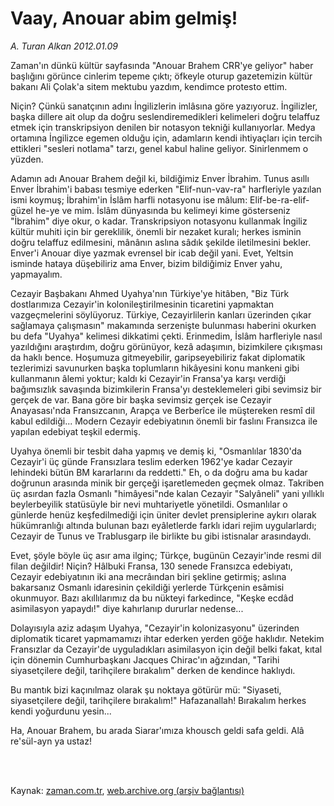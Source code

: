 # Vaay, Anouar abim gelmiş!

*A. Turan Alkan 2012.01.09*

<td class="columnist-detail">
<p>Zaman'ın dünkü kültür sayfasında "Anouar Brahem CRR'ye geliyor" haber başlığını görünce cinlerim tepeme çıktı; öfkeyle oturup gazetemizin kültür bakanı Ali Çolak'a sitem mektubu yazdım, kendimce protesto ettim.</p>
<p>
<div id="haberMetinDiv">
<p>Niçin? Çünkü sanatçının adını İngilizlerin imlâsına göre yazıyoruz. İngilizler, başka dillere ait olup da doğru seslendiremedikleri kelimeleri doğru telaffuz etmek için transkripsiyon denilen bir notasyon tekniği kullanıyorlar. Medya ortamına İngilizce egemen olduğu için, adamların kendi ihtiyaçları için tercih ettikleri "sesleri notlama" tarzı, genel kabul haline geliyor. Sinirlenmem o yüzden.
<p>Adamın adı Anouar Brahem değil ki, bildiğimiz Enver İbrahim. Tunus asıllı Enver İbrahim'i babası tesmiye ederken "Elif-nun-vav-ra" harfleriyle yazılan ismi koymuş; İbrahim'in İslâm harfli notasyonu ise mâlum: Elif-be-ra-elif-güzel he-ye ve mim. İslâm dünyasında bu kelimeyi kime gösterseniz "İbrahim" diye okur, o kadar. Transkripsiyon notasyonu kullanmak İngiliz kültür muhiti için bir gereklilik, önemli bir nezaket kuralı; herkes isminin doğru telaffuz edilmesini, mânânın aslına sâdık şekilde iletilmesini bekler. Enver'i Anouar diye yazmak evrensel bir icab değil yani. Evet, Yeltsin isminde hataya düşebiliriz ama Enver, bizim bildiğimiz Enver yahu, yapmayalım.
<p>Cezayir Başbakanı Ahmed Uyahya'nın Türkiye'ye hitâben, "Biz Türk dostlarımıza Cezayir'in kolonileştirilmesinin ticaretini yapmaktan vazgeçmelerini söylüyoruz. Türkiye, Cezayirlilerin kanları üzerinden çıkar sağlamaya çalışmasın" makamında serzenişte bulunması haberini okurken bu defa "Uyahya" kelimesi dikkatimi çekti. Erinmedim, İslâm harfleriyle nasıl yazıldığını araştırdım, doğru görünüyor, kezâ adaşımın, bizimkilere çıkışması da haklı bence. Hoşumuza gitmeyebilir, garipseyebiliriz fakat diplomatik tezlerimizi savunurken başka toplumların hikâyesini konu mankeni gibi kullanmanın âlemi yoktur; kaldı ki Cezayir'in Fransa'ya karşı verdiği bağımsızlık savaşında bizimkilerin Fransa'yı desteklemeleri gibi sevimsiz bir gerçek de var. Bana göre bir başka sevimsiz gerçek ise Cezayir Anayasası'nda Fransızcanın, Arapça ve Berberîce ile müştereken resmî dil kabul edildiği... Modern Cezayir edebiyatının önemli bir faslını Fransızca ile yapılan edebiyat teşkil edermiş.
<p>Uyahya önemli bir tesbit daha yapmış ve demiş ki, "Osmanlılar 1830'da Cezayir'i üç günde Fransızlara teslim ederken 1962'ye kadar Cezayir lehindeki bütün BM kararlarını da reddetti." Eh, o da doğru ama bu kadar doğrunun arasında minik bir gerçeği işaretlemeden geçmek olmaz. Takriben üç asırdan fazla Osmanlı "himâyesi"nde kalan Cezayir "Salyâneli" yani yıllıklı beylerbeyilik statüsüyle bir nevi muhtariyetle yönetildi. Osmanlılar o günlerde henüz keşfedilmediği için üniter devlet prensiplerine aykırı olarak hükümranlığı altında bulunan bazı eyâletlerde farklı idari rejim uygularlardı; Cezayir de Tunus ve Trablusgarp ile birlikte bu gibi istisnalar arasındaydı.
<p>Evet, şöyle böyle üç asır ama ilginç; Türkçe, bugünün Cezayir'inde resmi dil filan değildir! Niçin? Hâlbuki Fransa, 130 senede Fransızca edebiyatı, Cezayir edebiyatının iki ana mecrâından biri şekline getirmiş; aslına bakarsanız Osmanlı idaresinin çekildiği yerlerde Türkçenin esâmisi okunmuyor. Bazı akıllılarımız da bu nükteyi farkedince, "Keşke ecdâd asimilasyon yapaydı!" diye kahırlanıp dururlar nedense...
<p>Dolayısıyla aziz adaşım Uyahya, "Cezayir'in kolonizasyonu" üzerinden diplomatik ticaret yapmamamızı ihtar ederken yerden göğe haklıdır. Netekim Fransızlar da Cezayir'de uyguladıkları asimilasyon için değil belki fakat, kıtal için dönemin Cumhurbaşkanı Jacques Chirac'ın ağzından, "Tarihi siyasetçilere değil, tarihçilere bırakalım" derken de kendince haklıydı.
<p>Bu mantık bizi kaçınılmaz olarak şu noktaya götürür mü: "Siyaseti, siyasetçilere değil, tarihçilere bırakalım!" Hafazanallah! Bırakalım herkes kendi yoğurdunu yesin...
<p>Ha, Anouar Brahem, bu arada Siarar'ımıza khousch geldi safa geldi. Alâ re'sül-ayn ya ustaz! </p></p></p></p></p></p></p></p></div>
</p>


<p><br>
		 </br></p></td>

Kaynak: [zaman.com.tr](http://zaman.com.tr/yazar.do?yazino=1226266), [web.archive.org (arşiv bağlantısı)](http://web.archive.org/web/20120129162046/http://zaman.com.tr/yazar.do?yazino=1226266)
